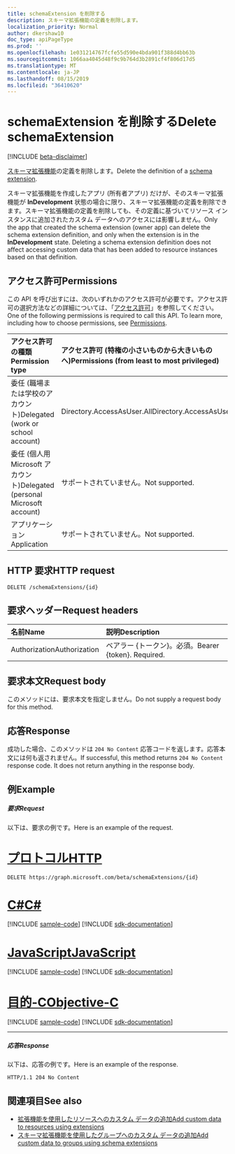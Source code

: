 ```yaml
---
title: schemaExtension を削除する
description: スキーマ拡張機能の定義を削除します。
localization_priority: Normal
author: dkershaw10
doc_type: apiPageType
ms.prod: ''
ms.openlocfilehash: 1e031214767fcfe55d590e4bda901f388d4bb63b
ms.sourcegitcommit: 1066aa4045d48f9c9b764d3b2891cf4f806d17d5
ms.translationtype: MT
ms.contentlocale: ja-JP
ms.lasthandoff: 08/15/2019
ms.locfileid: "36410620"
---
```

# <a name="delete-schemaextension"></a><span data-ttu-id="3ba4f-103">schemaExtension を削除する</span><span class="sxs-lookup"><span data-stu-id="3ba4f-103">Delete schemaExtension</span></span>

[!INCLUDE [beta-disclaimer](../../includes/beta-disclaimer.md)]

<span data-ttu-id="3ba4f-104">[スキーマ拡張機能](../resources/schemaextension.md)の定義を削除します。</span><span class="sxs-lookup"><span data-stu-id="3ba4f-104">Delete the definition of a [schema extension](../resources/schemaextension.md).</span></span>

<span data-ttu-id="3ba4f-p101">スキーマ拡張機能を作成したアプリ (所有者アプリ) だけが、そのスキーマ拡張機能が **InDevelopment** 状態の場合に限り、スキーマ拡張機能の定義を削除できます。スキーマ拡張機能の定義を削除しても、その定義に基づいてリソース インスタンスに追加されたカスタム データへのアクセスには影響しません。</span><span class="sxs-lookup"><span data-stu-id="3ba4f-p101">Only the app that created the schema extension (owner app) can delete the schema extension definition, and only when the extension is in the **InDevelopment** state. Deleting a schema extension definition does not affect accessing custom data that has been added to resource instances based on that definition.</span></span>


## <a name="permissions"></a><span data-ttu-id="3ba4f-107">アクセス許可</span><span class="sxs-lookup"><span data-stu-id="3ba4f-107">Permissions</span></span>
<span data-ttu-id="3ba4f-p102">この API を呼び出すには、次のいずれかのアクセス許可が必要です。アクセス許可の選択方法などの詳細については、「[アクセス許可](/graph/permissions-reference)」を参照してください。</span><span class="sxs-lookup"><span data-stu-id="3ba4f-p102">One of the following permissions is required to call this API. To learn more, including how to choose permissions, see [Permissions](/graph/permissions-reference).</span></span>


|<span data-ttu-id="3ba4f-110">アクセス許可の種類</span><span class="sxs-lookup"><span data-stu-id="3ba4f-110">Permission type</span></span>      | <span data-ttu-id="3ba4f-111">アクセス許可 (特権の小さいものから大きいものへ)</span><span class="sxs-lookup"><span data-stu-id="3ba4f-111">Permissions (from least to most privileged)</span></span>              |
|:--------------------|:---------------------------------------------------------|
|<span data-ttu-id="3ba4f-112">委任 (職場または学校のアカウント)</span><span class="sxs-lookup"><span data-stu-id="3ba4f-112">Delegated (work or school account)</span></span> | <span data-ttu-id="3ba4f-113">Directory.AccessAsUser.All</span><span class="sxs-lookup"><span data-stu-id="3ba4f-113">Directory.AccessAsUser.All</span></span>    |
|<span data-ttu-id="3ba4f-114">委任 (個人用 Microsoft アカウント)</span><span class="sxs-lookup"><span data-stu-id="3ba4f-114">Delegated (personal Microsoft account)</span></span> | <span data-ttu-id="3ba4f-115">サポートされていません。</span><span class="sxs-lookup"><span data-stu-id="3ba4f-115">Not supported.</span></span>    |
|<span data-ttu-id="3ba4f-116">アプリケーション</span><span class="sxs-lookup"><span data-stu-id="3ba4f-116">Application</span></span> | <span data-ttu-id="3ba4f-117">サポートされていません。</span><span class="sxs-lookup"><span data-stu-id="3ba4f-117">Not supported.</span></span> |

## <a name="http-request"></a><span data-ttu-id="3ba4f-118">HTTP 要求</span><span class="sxs-lookup"><span data-stu-id="3ba4f-118">HTTP request</span></span>
<!-- { "blockType": "ignored" } -->
```http
DELETE /schemaExtensions/{id}
```

## <a name="request-headers"></a><span data-ttu-id="3ba4f-119">要求ヘッダー</span><span class="sxs-lookup"><span data-stu-id="3ba4f-119">Request headers</span></span>
| <span data-ttu-id="3ba4f-120">名前</span><span class="sxs-lookup"><span data-stu-id="3ba4f-120">Name</span></span>      |<span data-ttu-id="3ba4f-121">説明</span><span class="sxs-lookup"><span data-stu-id="3ba4f-121">Description</span></span>|
|:----------|:----------|
| <span data-ttu-id="3ba4f-122">Authorization</span><span class="sxs-lookup"><span data-stu-id="3ba4f-122">Authorization</span></span>  | <span data-ttu-id="3ba4f-p103">ベアラー {トークン}。必須。</span><span class="sxs-lookup"><span data-stu-id="3ba4f-p103">Bearer {token}. Required.</span></span> |

## <a name="request-body"></a><span data-ttu-id="3ba4f-125">要求本文</span><span class="sxs-lookup"><span data-stu-id="3ba4f-125">Request body</span></span>
<span data-ttu-id="3ba4f-126">このメソッドには、要求本文を指定しません。</span><span class="sxs-lookup"><span data-stu-id="3ba4f-126">Do not supply a request body for this method.</span></span>

## <a name="response"></a><span data-ttu-id="3ba4f-127">応答</span><span class="sxs-lookup"><span data-stu-id="3ba4f-127">Response</span></span>

<span data-ttu-id="3ba4f-p104">成功した場合、このメソッドは `204 No Content` 応答コードを返します。応答本文には何も返されません。</span><span class="sxs-lookup"><span data-stu-id="3ba4f-p104">If successful, this method returns `204 No Content` response code. It does not return anything in the response body.</span></span>

## <a name="example"></a><span data-ttu-id="3ba4f-130">例</span><span class="sxs-lookup"><span data-stu-id="3ba4f-130">Example</span></span>
##### <a name="request"></a><span data-ttu-id="3ba4f-131">要求</span><span class="sxs-lookup"><span data-stu-id="3ba4f-131">Request</span></span>
<span data-ttu-id="3ba4f-132">以下は、要求の例です。</span><span class="sxs-lookup"><span data-stu-id="3ba4f-132">Here is an example of the request.</span></span>

# <a name="httptabhttp"></a>[<span data-ttu-id="3ba4f-133">プロトコル</span><span class="sxs-lookup"><span data-stu-id="3ba4f-133">HTTP</span></span>](#tab/http)
<!-- {
  "blockType": "request",
  "name": "delete_schemaextension"
}-->
```http
DELETE https://graph.microsoft.com/beta/schemaExtensions/{id}
```
# <a name="ctabcsharp"></a>[<span data-ttu-id="3ba4f-134">C#</span><span class="sxs-lookup"><span data-stu-id="3ba4f-134">C#</span></span>](#tab/csharp)
[!INCLUDE [sample-code](../includes/snippets/csharp/delete-schemaextension-csharp-snippets.md)]
[!INCLUDE [sdk-documentation](../includes/snippets/snippets-sdk-documentation-link.md)]

# <a name="javascripttabjavascript"></a>[<span data-ttu-id="3ba4f-135">JavaScript</span><span class="sxs-lookup"><span data-stu-id="3ba4f-135">JavaScript</span></span>](#tab/javascript)
[!INCLUDE [sample-code](../includes/snippets/javascript/delete-schemaextension-javascript-snippets.md)]
[!INCLUDE [sdk-documentation](../includes/snippets/snippets-sdk-documentation-link.md)]

# <a name="objective-ctabobjc"></a>[<span data-ttu-id="3ba4f-136">目的-C</span><span class="sxs-lookup"><span data-stu-id="3ba4f-136">Objective-C</span></span>](#tab/objc)
[!INCLUDE [sample-code](../includes/snippets/objc/delete-schemaextension-objc-snippets.md)]
[!INCLUDE [sdk-documentation](../includes/snippets/snippets-sdk-documentation-link.md)]

---

##### <a name="response"></a><span data-ttu-id="3ba4f-137">応答</span><span class="sxs-lookup"><span data-stu-id="3ba4f-137">Response</span></span>
<span data-ttu-id="3ba4f-138">以下は、応答の例です。</span><span class="sxs-lookup"><span data-stu-id="3ba4f-138">Here is an example of the response.</span></span> 
<!-- {
  "blockType": "response",
  "truncated": true
} -->
```http
HTTP/1.1 204 No Content
```

## <a name="see-also"></a><span data-ttu-id="3ba4f-139">関連項目</span><span class="sxs-lookup"><span data-stu-id="3ba4f-139">See also</span></span>

- [<span data-ttu-id="3ba4f-140">拡張機能を使用したリソースへのカスタム データの追加</span><span class="sxs-lookup"><span data-stu-id="3ba4f-140">Add custom data to resources using extensions</span></span>](/graph/extensibility-overview)
- [<span data-ttu-id="3ba4f-141">スキーマ拡張機能を使用したグループへのカスタム データの追加</span><span class="sxs-lookup"><span data-stu-id="3ba4f-141">Add custom data to groups using schema extensions</span></span>](/graph/extensibility-schema-groups)

<!-- uuid: 8fcb5dbc-d5aa-4681-8e31-b001d5168d79
2015-10-25 14:57:30 UTC -->
<!--
{
  "type": "#page.annotation",
  "description": "Delete schemaExtension",
  "keywords": "",
  "section": "documentation",
  "tocPath": "",
  "suppressions": [
  ]
}
-->
